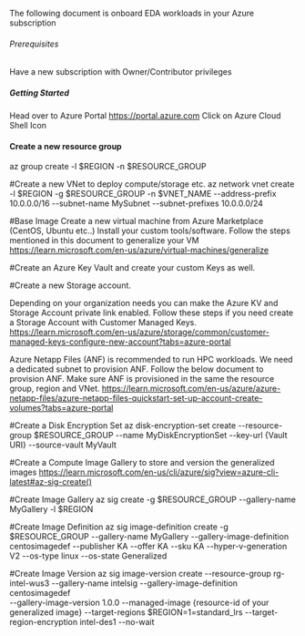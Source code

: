 The following document is onboard EDA workloads in your Azure subscription

###### Prerequisites

Have a new subscription with Owner/Contributor privileges



##### Getting Started
Head over to Azure Portal https://portal.azure.com
Click on Azure Cloud Shell Icon

#### Create a new resource group
az group create -l $REGION -n $RESOURCE_GROUP

#Create a new VNet to deploy compute/storage etc.
az network vnet create -l $REGION -g $RESOURCE_GROUP -n $VNET_NAME --address-prefix 10.0.0.0/16 --subnet-name MySubnet --subnet-prefixes 10.0.0.0/24

#Base Image
Create a new virtual machine from Azure Marketplace (CentOS, Ubuntu etc..) 
Install your custom tools/software. Follow the steps mentioned in this document to generalize your VM
https://learn.microsoft.com/en-us/azure/virtual-machines/generalize

#Create an Azure Key Vault and create your custom Keys as well.

#Create a new Storage account. 

Depending on your organization needs you can make the Azure KV and Storage Account private link enabled.
Follow these steps  if you need create a Storage Account with Customer Managed Keys.
https://learn.microsoft.com/en-us/azure/storage/common/customer-managed-keys-configure-new-account?tabs=azure-portal

Azure Netapp Files (ANF) is recommended to run HPC workloads. We need a dedicated subnet to provision ANF. 
Follow the below document to provision ANF. Make sure ANF is provisioned in the same the resource group, region and VNet.
https://learn.microsoft.com/en-us/azure/azure-netapp-files/azure-netapp-files-quickstart-set-up-account-create-volumes?tabs=azure-portal

#Create a Disk Encryption Set
az disk-encryption-set create --resource-group $RESOURCE_GROUP --name MyDiskEncryptionSet --key-url {Vault URI} --source-vault MyVault

#Create a Compute Image Gallery to store and version the generalized images
https://learn.microsoft.com/en-us/cli/azure/sig?view=azure-cli-latest#az-sig-create()

#Create Image Gallery
az sig create -g $RESOURCE_GROUP --gallery-name MyGallery -l $REGION

#Create Image Definition
az sig image-definition create -g $RESOURCE_GROUP --gallery-name MyGallery --gallery-image-definition centosimagedef --publisher KA --offer KA --sku KA --hyper-v-generation V2 --os-type linux --os-state Generalized

#Create Image Version
az sig image-version create --resource-group rg-intel-wus3 --gallery-name intelsig --gallery-image-definition centosimagedef \
--gallery-image-version 1.0.0 --managed-image {resource-id of your generalized image} 
--target-regions $REGION=1=standard_lrs --target-region-encryption intel-des1 --no-wait







